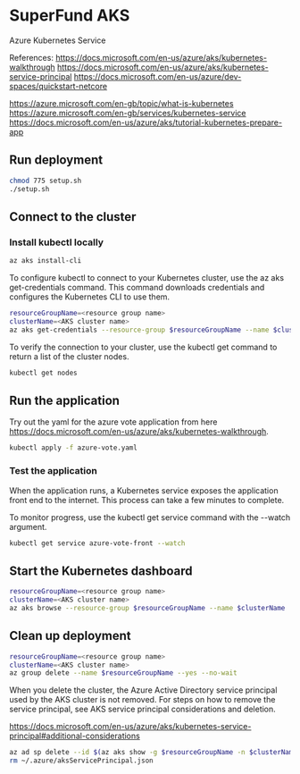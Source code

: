 # SuperFund AKS

Azure Kubernetes Service

References:
<https://docs.microsoft.com/en-us/azure/aks/kubernetes-walkthrough>
<https://docs.microsoft.com/en-us/azure/aks/kubernetes-service-principal>
<https://docs.microsoft.com/en-us/azure/dev-spaces/quickstart-netcore>

<https://azure.microsoft.com/en-gb/topic/what-is-kubernetes>
<https://azure.microsoft.com/en-gb/services/kubernetes-service>
<https://docs.microsoft.com/en-us/azure/aks/tutorial-kubernetes-prepare-app>

## Run deployment

```sh
chmod 775 setup.sh
./setup.sh
```

## Connect to the cluster

### Install kubectl locally

```sh
az aks install-cli
```

To configure kubectl to connect to your Kubernetes cluster, use the az aks get-credentials command. This command downloads credentials and configures the Kubernetes CLI to use them.

```sh
resourceGroupName=<resource group name>
clusterName=<AKS cluster name>
az aks get-credentials --resource-group $resourceGroupName --name $clusterName
```

To verify the connection to your cluster, use the kubectl get command to return a list of the cluster nodes.

```sh
kubectl get nodes
```

## Run the application

Try out the yaml for the azure vote application from here <https://docs.microsoft.com/en-us/azure/aks/kubernetes-walkthrough>.

```sh
kubectl apply -f azure-vote.yaml
```

### Test the application

When the application runs, a Kubernetes service exposes the application front end to the internet. This process can take a few minutes to complete.

To monitor progress, use the kubectl get service command with the --watch argument.

```sh
kubectl get service azure-vote-front --watch
```

## Start the Kubernetes dashboard

```sh
resourceGroupName=<resource group name>
clusterName=<AKS cluster name>
az aks browse --resource-group $resourceGroupName --name $clusterName
```

## Clean up deployment

```sh
resourceGroupName=<resource group name>
clusterName=<AKS cluster name>
az group delete --name $resourceGroupName --yes --no-wait
```

When you delete the cluster, the Azure Active Directory service principal used by the AKS cluster is not removed. For steps on how to remove the service principal, see AKS service principal considerations and deletion.

<https://docs.microsoft.com/en-us/azure/aks/kubernetes-service-principal#additional-considerations>

```sh
az ad sp delete --id $(az aks show -g $resourceGroupName -n $clusterName --query servicePrincipalProfile.clientId -o tsv)
rm ~/.azure/aksServicePrincipal.json
```
